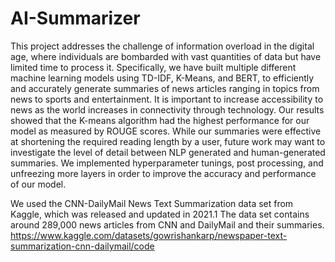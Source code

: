 # AI-Summarizer
This project addresses the challenge of information overload in the digital age, where individuals are bombarded
with vast quantities of data but have limited time to process it. Specifically, we have built multiple different machine learning
models using TD-IDF, K-Means, and BERT, to efficiently and accurately generate summaries of news articles ranging
in topics from news to sports and entertainment. It is important to increase accessibility to news as the world increases
in connectivity through technology. Our results showed that the K-means algorithm had the highest performance for our
model as measured by ROUGE scores. While our summaries were effective at shortening the required reading length by a
user, future work may want to investigate the level of detail between NLP generated and human-generated summaries. We
implemented hyperparameter tunings, post processing, and unfreezing more layers in order to improve the accuracy and
performance of our model.

We used the CNN-DailyMail News Text Summarization data
set from Kaggle, which was released and updated in 2021.1
The data set contains around 289,000 news articles from CNN
and DailyMail and their summaries.
https://www.kaggle.com/datasets/gowrishankarp/newspaper-text-summarization-cnn-dailymail/code


